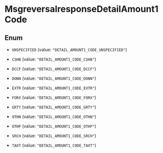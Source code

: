 

# MsgreversalresponseDetailAmount1Code

## Enum


* `UNSPECIFIED` (value: `"DETAIL_AMOUNT1_CODE_UNSPECIFIED"`)

* `CSHB` (value: `"DETAIL_AMOUNT1_CODE_CSHB"`)

* `DCCF` (value: `"DETAIL_AMOUNT1_CODE_DCCF"`)

* `DONN` (value: `"DETAIL_AMOUNT1_CODE_DONN"`)

* `EXTR` (value: `"DETAIL_AMOUNT1_CODE_EXTR"`)

* `FORX` (value: `"DETAIL_AMOUNT1_CODE_FORX"`)

* `GRTY` (value: `"DETAIL_AMOUNT1_CODE_GRTY"`)

* `OTHN` (value: `"DETAIL_AMOUNT1_CODE_OTHN"`)

* `OTHP` (value: `"DETAIL_AMOUNT1_CODE_OTHP"`)

* `SRCH` (value: `"DETAIL_AMOUNT1_CODE_SRCH"`)

* `TAXT` (value: `"DETAIL_AMOUNT1_CODE_TAXT"`)



